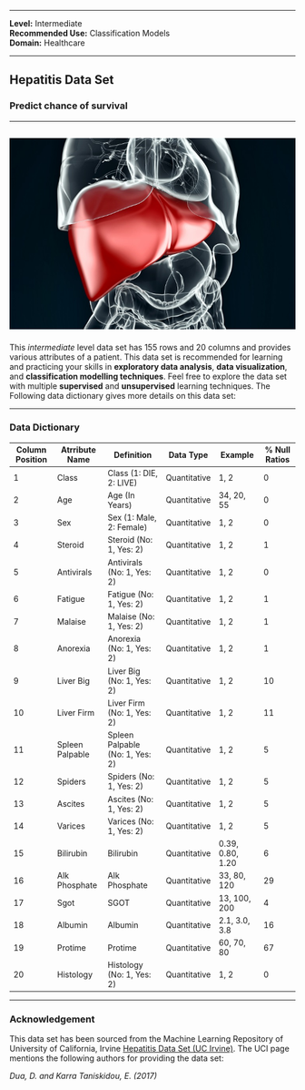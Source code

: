 
---

**Level:** Intermediate <br/>
**Recommended Use:** Classification Models<br/>
**Domain:** Healthcare<br/> 

---

## Hepatitis Data Set 

### Predict chance of survival 


---
![](1265.jpg)
---

This *intermediate* level data set has 155 rows and 20 columns and provides various attributes of a patient.
This data set is recommended for learning and practicing your skills in **exploratory data analysis**, **data visualization**, and **classification modelling techniques**. 
Feel free to explore the data set with multiple **supervised** and **unsupervised** learning techniques. The Following data dictionary gives more details on this data set:

---

### Data Dictionary 

| Column   Position 	| Atrribute Name  	| Definition                      	| Data Type    	| Example          	| % Null Ratios 	|
|-------------------	|-----------------	|---------------------------------	|--------------	|------------------	|---------------	|
| 1                 	| Class           	| Class (1: DIE, 2: LIVE)         	| Quantitative 	| 1, 2             	| 0             	|
| 2                 	| Age             	| Age (In Years)                  	| Quantitative 	| 34, 20, 55       	| 0             	|
| 3                 	| Sex             	| Sex (1: Male, 2: Female)        	| Quantitative 	| 1, 2             	| 0             	|
| 4                 	| Steroid         	| Steroid (No: 1, Yes: 2)         	| Quantitative 	| 1, 2             	| 1             	|
| 5                 	| Antivirals      	| Antivirals (No: 1, Yes: 2)      	| Quantitative 	| 1, 2             	| 0             	|
| 6                 	| Fatigue         	| Fatigue (No: 1, Yes: 2)         	| Quantitative 	| 1, 2             	| 1             	|
| 7                 	| Malaise         	| Malaise (No: 1, Yes: 2)         	| Quantitative 	| 1, 2             	| 1             	|
| 8                 	| Anorexia        	| Anorexia (No: 1, Yes: 2)        	| Quantitative 	| 1, 2             	| 1             	|
| 9                 	| Liver Big       	| Liver Big (No: 1, Yes: 2)       	| Quantitative 	| 1, 2             	| 10            	|
| 10                	| Liver Firm      	| Liver Firm (No: 1, Yes: 2)      	| Quantitative 	| 1, 2             	| 11            	|
| 11                	| Spleen Palpable 	| Spleen Palpable (No: 1, Yes: 2) 	| Quantitative 	| 1, 2             	| 5             	|
| 12                	| Spiders         	| Spiders (No: 1, Yes: 2)         	| Quantitative 	| 1, 2             	| 5             	|
| 13                	| Ascites         	| Ascites (No: 1, Yes: 2)         	| Quantitative 	| 1, 2             	| 5             	|
| 14                	| Varices         	| Varices (No: 1, Yes: 2)         	| Quantitative 	| 1, 2             	| 5             	|
| 15                	| Bilirubin       	| Bilirubin                       	| Quantitative 	| 0.39, 0.80, 1.20 	| 6             	|
| 16                	| Alk Phosphate   	| Alk Phosphate                   	| Quantitative 	| 33, 80, 120      	| 29            	|
| 17                	| Sgot            	| SGOT                            	| Quantitative 	| 13, 100, 200     	| 4             	|
| 18                	| Albumin         	| Albumin                         	| Quantitative 	| 2.1, 3.0, 3.8    	| 16            	|
| 19                	| Protime         	| Protime                         	| Quantitative 	| 60, 70, 80       	| 67            	|
| 20                	| Histology       	| Histology (No: 1, Yes: 2)       	| Quantitative 	| 1, 2             	| 0             	|
---

### Acknowledgement

This data set has been sourced from the Machine Learning Repository of University of California, Irvine [Hepatitis Data Set (UC Irvine)](https://archive.ics.uci.edu/ml/datasets/Hepatitis). 
The UCI page mentions the following authors for providing the data set:

*Dua, D. and Karra Taniskidou, E. (2017)*

